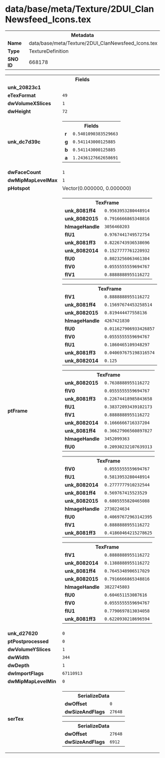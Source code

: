 <h1>data/base/meta/Texture/2DUI_ClanNewsfeed_Icons.tex</h1><table><tr><th colspan="100%">Metadata</th></tr><tr><td><b>Name</b></td><td>data/base/meta/Texture/2DUI_ClanNewsfeed_Icons.tex</td></tr><tr><td><b>Type</b></td><td>TextureDefinition</td></tr><tr><td><b>SNO ID</b></td><td>668178</td></tr></table>

<table><tr><th colspan="100%">Fields</th></tr><tr><td><b>unk_20823c1</b></td><td></td></tr><tr><td><b>eTexFormat</b></td><td><code>49</code></td></tr><tr><td><b>dwVolumeXSlices</b></td><td><code>1</code></td></tr><tr><td><b>dwHeight</b></td><td><code>72</code></td></tr><tr><td><b>unk_dc7d39c</b></td><td><table><tr><th colspan="100%">Fields</th></tr><tr><td><b>r</b></td><td><code>0.5401090383529663</code></td></tr><tr><td><b>g</b></td><td><code>0.541143000125885</code></td></tr><tr><td><b>b</b></td><td><code>0.541143000125885</code></td></tr><tr><td><b>a</b></td><td><code>1.2436127662658691</code></td></tr></table>

</td></tr><tr><td><b>dwFaceCount</b></td><td><code>1</code></td></tr><tr><td><b>dwMipMapLevelMax</b></td><td><code>1</code></td></tr><tr><td><b>pHotspot</b></td><td>Vector(0.000000, 0.000000)</td></tr><tr><td><b>ptFrame</b></td><td><table><tr><th colspan="100%">TexFrame</th></tr><tr><td><b>unk_8081ff4</b></td><td><code>0.9563953280448914</code></td></tr><tr><td><b>unk_8082015</b></td><td><code>0.7916666865348816</code></td></tr><tr><td><b>hImageHandle</b></td><td><code>3056460203</code></td></tr><tr><td><b>flU1</b></td><td><code>0.9767441749572754</code></td></tr><tr><td><b>unk_8081ff3</b></td><td><code>0.8226743936538696</code></td></tr><tr><td><b>unk_8082014</b></td><td><code>0.1527777761220932</code></td></tr><tr><td><b>flU0</b></td><td><code>0.8023256063461304</code></td></tr><tr><td><b>flV0</b></td><td><code>0.0555555559694767</code></td></tr><tr><td><b>flV1</b></td><td><code>0.8888888955116272</code></td></tr></table>


<table><tr><th colspan="100%">TexFrame</th></tr><tr><td><b>flV1</b></td><td><code>0.8888888955116272</code></td></tr><tr><td><b>unk_8081ff4</b></td><td><code>0.15697674453258514</code></td></tr><tr><td><b>unk_8082015</b></td><td><code>0.819444477558136</code></td></tr><tr><td><b>hImageHandle</b></td><td><code>4267421830</code></td></tr><tr><td><b>flU0</b></td><td><code>0.011627906933426857</code></td></tr><tr><td><b>flV0</b></td><td><code>0.0555555559694767</code></td></tr><tr><td><b>flU1</b></td><td><code>0.1860465109348297</code></td></tr><tr><td><b>unk_8081ff3</b></td><td><code>0.040697675198316574</code></td></tr><tr><td><b>unk_8082014</b></td><td><code>0.125</code></td></tr></table>


<table><tr><th colspan="100%">TexFrame</th></tr><tr><td><b>unk_8082015</b></td><td><code>0.7638888955116272</code></td></tr><tr><td><b>flV0</b></td><td><code>0.0555555559694767</code></td></tr><tr><td><b>unk_8081ff3</b></td><td><code>0.22674418985843658</code></td></tr><tr><td><b>flU1</b></td><td><code>0.38372093439102173</code></td></tr><tr><td><b>flV1</b></td><td><code>0.8888888955116272</code></td></tr><tr><td><b>unk_8082014</b></td><td><code>0.1666666716337204</code></td></tr><tr><td><b>unk_8081ff4</b></td><td><code>0.36627906560897827</code></td></tr><tr><td><b>hImageHandle</b></td><td><code>3452099363</code></td></tr><tr><td><b>flU0</b></td><td><code>0.20930232107639313</code></td></tr></table>


<table><tr><th colspan="100%">TexFrame</th></tr><tr><td><b>flV0</b></td><td><code>0.0555555559694767</code></td></tr><tr><td><b>flU1</b></td><td><code>0.5813953280448914</code></td></tr><tr><td><b>unk_8082014</b></td><td><code>0.2777777910232544</code></td></tr><tr><td><b>unk_8081ff4</b></td><td><code>0.569767415523529</code></td></tr><tr><td><b>unk_8082015</b></td><td><code>0.6805555820465088</code></td></tr><tr><td><b>hImageHandle</b></td><td><code>2730224634</code></td></tr><tr><td><b>flU0</b></td><td><code>0.40697672963142395</code></td></tr><tr><td><b>flV1</b></td><td><code>0.8888888955116272</code></td></tr><tr><td><b>unk_8081ff3</b></td><td><code>0.41860464215278625</code></td></tr></table>


<table><tr><th colspan="100%">TexFrame</th></tr><tr><td><b>flV1</b></td><td><code>0.8888888955116272</code></td></tr><tr><td><b>unk_8082014</b></td><td><code>0.1388888955116272</code></td></tr><tr><td><b>unk_8081ff4</b></td><td><code>0.7645348906517029</code></td></tr><tr><td><b>unk_8082015</b></td><td><code>0.7916666865348816</code></td></tr><tr><td><b>hImageHandle</b></td><td><code>3822745803</code></td></tr><tr><td><b>flU0</b></td><td><code>0.604651153087616</code></td></tr><tr><td><b>flV0</b></td><td><code>0.0555555559694767</code></td></tr><tr><td><b>flU1</b></td><td><code>0.7790697813034058</code></td></tr><tr><td><b>unk_8081ff3</b></td><td><code>0.6220930218696594</code></td></tr></table>


</td></tr><tr><td><b>unk_d27620</b></td><td><code>0</code></td></tr><tr><td><b>ptPostprocessed</b></td><td><code>0</code></td></tr><tr><td><b>dwVolumeYSlices</b></td><td><code>1</code></td></tr><tr><td><b>dwWidth</b></td><td><code>344</code></td></tr><tr><td><b>dwDepth</b></td><td><code>1</code></td></tr><tr><td><b>dwImportFlags</b></td><td><code>67110913</code></td></tr><tr><td><b>dwMipMapLevelMin</b></td><td><code>0</code></td></tr><tr><td><b>serTex</b></td><td><table><tr><th colspan="100%">SerializeData</th></tr><tr><td><b>dwOffset</b></td><td><code>0</code></td></tr><tr><td><b>dwSizeAndFlags</b></td><td><code>27648</code></td></tr></table>


<table><tr><th colspan="100%">SerializeData</th></tr><tr><td><b>dwOffset</b></td><td><code>27648</code></td></tr><tr><td><b>dwSizeAndFlags</b></td><td><code>6912</code></td></tr></table>


</td></tr></table>

